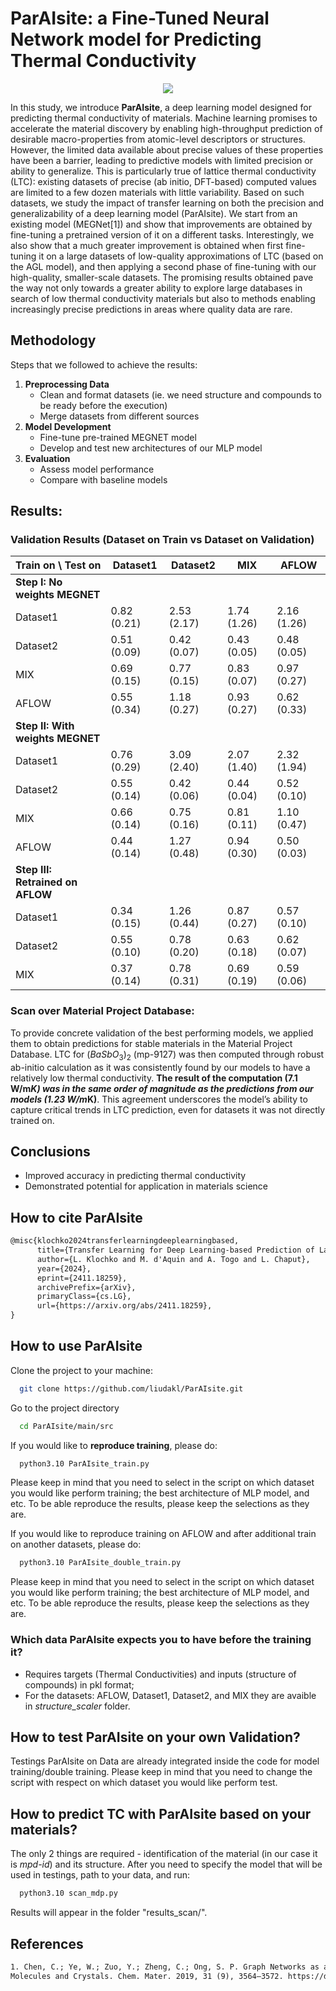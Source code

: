 # ParAIsite: a Fine-Tuned Neural Network model for Predicting Thermal Conductivity


<div align="center">
<img src="https://github.com/liudakl/fine_tuning_papers/blob/main/paper/logo.png?raw=true">
</div>


In this study, we introduce **ParAIsite**, a deep learning model designed for predicting thermal conductivity of materials. Machine learning promises to accelerate the material discovery by enabling high-throughput prediction of desirable macro-properties from atomic-level descriptors or structures. However, the limited data available about precise values of these properties have been a barrier, leading to predictive models with limited precision or ability to generalize. This is particularly true of lattice thermal conductivity (LTC): existing datasets of precise (ab initio, DFT-based) computed values are limited to a few dozen materials with little variability. Based on such datasets, we study the impact of transfer learning on both the precision and generalizability of a deep learning model (ParAIsite). We start from an existing model (MEGNet[1]) and show that improvements are obtained by fine-tuning a pretrained version of it on a different tasks. Interestingly, we also show that a much greater improvement is obtained when first fine-tuning it on a large datasets of low-quality approximations of LTC (based on the AGL model), and then applying a second phase of fine-tuning with our high-quality, smaller-scale datasets. The promising results obtained pave the way not only towards a greater ability to explore large databases in search of low thermal conductivity materials but also to methods enabling increasingly precise predictions in areas where quality data are rare. 


## Methodology

Steps that we followed to achieve the results:

1. **Preprocessing Data**
   - Clean and format datasets (ie. we need structure and compounds to be ready before the execution)
   - Merge datasets from different sources
2. **Model Development**
   - Fine-tune pre-trained MEGNET model
   - Develop and test new architectures of our MLP model
3. **Evaluation**
   - Assess model performance
   - Compare with baseline models

## Results: 

### Validation Results (Dataset on Train vs Dataset on Validation)



| Train on \ Test on | Dataset1              | Dataset2            | MIX              | AFLOW           |
|--------------------|------------------|------------------|------------------|-----------------|
| **Step I: No weights MEGNET** |                |                  |                  |                 |
| Dataset1                | 0.82 (0.21)      | 2.53 (2.17)      | 1.74 (1.26)      | 2.16 (1.26)     |
| Dataset2              | 0.51 (0.09)      | 0.42 (0.07)      | 0.43 (0.05)      | 0.48 (0.05)     |
| MIX                | 0.69 (0.15)      | 0.77 (0.15)      | 0.83 (0.07)      | 0.97 (0.27)     |
| AFLOW              | 0.55 (0.34)      | 1.18 (0.27)      | 0.93 (0.27)      | 0.62 (0.33)     |
| **Step II: With weights MEGNET** |            |                  |                  |                 |
| Dataset1                | 0.76 (0.29)      | 3.09 (2.40)      | 2.07 (1.40)      | 2.32 (1.94)     |
| Dataset2              | 0.55 (0.14)      | 0.42 (0.06)      | 0.44 (0.04)      | 0.52 (0.10)     |
| MIX                | 0.66 (0.14)      | 0.75 (0.16)      | 0.81 (0.11)      | 1.10 (0.47)     |
| AFLOW              | 0.44 (0.14)      | 1.27 (0.48)      | 0.94 (0.30)      | 0.50 (0.03)     |
| **Step III: Retrained on AFLOW** |    |                  |                  |                 |
| Dataset1                | 0.34 (0.15)      | 1.26 (0.44)      | 0.87 (0.27)      | 0.57 (0.10)     |
| Dataset2              | 0.55 (0.10)      | 0.78 (0.20)      | 0.63 (0.18)      | 0.62 (0.07)     |
| MIX                | 0.37 (0.14)      | 0.78 (0.31)      | 0.69 (0.19)      | 0.59 (0.06)     |

### Scan over Material Project Database: 

To provide concrete validation of the best performing models, we applied them to obtain predictions for stable materials in the Material Project Database. LTC for $(BaSbO_3)_2$ (mp-9127) was then computed through robust ab-initio calculation as it was consistently found by our models to have a relatively low thermal conductivity. **The result of the computation (7.1 W/m*K) was in the same order of magnitude as the predictions from our models (1.23  W/m*K)**. This agreement underscores the model’s ability to capture critical trends in LTC prediction, even for datasets it was not directly trained on.

## Conclusions 

- Improved accuracy in predicting thermal conductivity
- Demonstrated potential for application in materials science

## How to cite ParAIsite
```txt
@misc{klochko2024transferlearningdeeplearningbased,
      title={Transfer Learning for Deep Learning-based Prediction of Lattice Thermal Conductivity}, 
      author={L. Klochko and M. d'Aquin and A. Togo and L. Chaput},
      year={2024},
      eprint={2411.18259},
      archivePrefix={arXiv},
      primaryClass={cs.LG},
      url={https://arxiv.org/abs/2411.18259}, 
}
```
## How to use ParAIsite

Clone the project to your machine:

```bash
  git clone https://github.com/liudakl/ParAIsite.git 
```

Go to the project directory

```bash
  cd ParAIsite/main/src
```

If you would like to **reproduce training**, please do:

```bash
  python3.10 ParAIsite_train.py
```
Please keep in mind that you need to select in the script on which dataset you would like perform training; the best architecture of MLP model, and etc. To be able reproduce the results, please keep the selections as they are.

If you would like to reproduce training on AFLOW and after additional train on another datasets, please do:

```bash
  python3.10 ParAIsite_double_train.py
```
Please keep in mind that you need to select in the script on which dataset you would like perform training; the best architecture of MLP model, and etc. To be able reproduce the results, please keep the selections as they are.


### Which data ParAIsite expects you to have before the training it?

- Requires targets (Thermal Conductivities) and inputs (structure of compounds) in pkl format; 
- For the datasets: AFLOW, Dataset1, Dataset2, and MIX they are avaible in *structure_scaler* folder.

## How to test ParAIsite on your own Validation?

Testings ParAIsite on Data are already integrated inside the code for model training/double training. 
Please keep in mind that you need to change the script with respect on which dataset you would like perform test.

## How to predict TC with ParAIsite based on your materials?

The only 2 things are required - identification of the material (in our case it is *mpd-id*) and its structure. 
After you need to specify the model that will be used in testings, path to your data, and run: 

```bash
  python3.10 scan_mdp.py
```
Results will appear in the folder "results_scan/". 
## References

```txt
1. Chen, C.; Ye, W.; Zuo, Y.; Zheng, C.; Ong, S. P. Graph Networks as a Universal Machine Learning Framework for
Molecules and Crystals. Chem. Mater. 2019, 31 (9), 3564–3572. https://doi.org/10.1021/acs.chemmater.9b01294.
```




